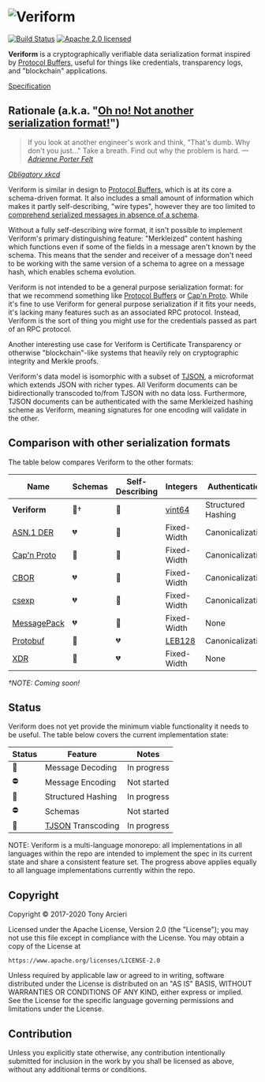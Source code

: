 # ![Veriform](https://raw.githubusercontent.com/clasp-lang/veriform/develop/img/veriform.png)

[![Build Status][build-image]][build-link]
[![Apache 2.0 licensed][license-image]][license-link]

**Veriform** is a cryptographically verifiable data serialization format
inspired by [Protocol Buffers], useful for things like credentials, transparency
logs, and "blockchain" applications.

[Specification]

## Rationale (a.k.a. "[Oh no! Not another serialization format!][ohno]")

> If you look at another engineer's work and think, "That's dumb. Why don't you just..."
> Take a breath. Find out why the problem is hard. _—[Adrienne Porter Felt][apf]_

*[Obligatory xkcd]*

Veriform is similar in design to [Protocol Buffers], which is at its core
a schema-driven format. It also includes a small amount of information which
makes it partly self-describing, "wire types", however they are too limited to
[comprehend serialized messages in absence of a schema][protobuf limitations].

Without a fully self-describing wire format, it isn't possible to implement
Veriform's primary distinguishing feature: "Merkleized" content hashing
which functions even if some of the fields in a message aren't known by the
schema. This means that the sender and receiver of a message don't need to
be working with the same version of a schema to agree on a message hash,
which enables schema evolution.

Veriform is not intended to be a general purpose serialization format: for that
we recommend something like [Protocol Buffers] or [Cap'n Proto]. While it's fine
to use Veriform for general purpose serialization if it fits your needs, it's
lacking many features such as an associated RPC protocol. Instead, Veriform is
the sort of thing you might use for the credentials passed as part of an RPC
protocol.

Another interesting use case for Veriform is Certificate Transparency or otherwise
"blockchain"-like systems that heavily rely on cryptographic integrity and
Merkle proofs.

Veriform's data model is isomorphic with a subset of [TJSON], a microformat
which extends JSON with richer types. All Veriform documents can be bidirectionally
transcoded to/from TJSON with no data loss. Furthermore, TJSON documents
can be authenticated with the same Merkleized hashing scheme as Veriform,
meaning signatures for one encoding will validate in the other.

## Comparison with other serialization formats

The table below compares Veriform to the other formats:

| Name          | Schemas         | Self-Describing  | Integers        | Authentication     | Standardization |
|---------------|-----------------|------------------|-----------------|--------------------|-----------------|
| **Veriform**  | :green_heart:†  | :green_heart:    | [vint64]        | Structured Hashing | None            |
| [ASN.1 DER]   | :broken_heart:  | :yellow_heart:   | Fixed-Width     | Canonicalization   | ITU/IETF        |
| [Cap'n Proto] | :green_heart:   | :green_heart:    | Fixed-Width     | Canonicalization   | None            |
| [CBOR]        | :broken_heart:  | :green_heart:    | Fixed-Width     | Canonicalization   | IETF            |
| [csexp]       | :broken_heart:  | :green_heart:    | Fixed-Width     | Canonicalization   | IETF            |
| [MessagePack] | :broken_heart:  | :green_heart:    | Fixed-Width     | None               | None            |
| [Protobuf]    | :green_heart:   | :broken_heart:   | [LEB128]        | Canonicalization   | None            |
| [XDR]         | :green_heart:   | :broken_heart:   | Fixed-Width     | None               | IETF            |

*†NOTE: Coming soon!*

## Status

Veriform does not yet provide the minimum viable functionality it needs to be
useful. The table below covers the current implementation state:

| Status             | Feature               | Notes             |
|--------------------|-----------------------|-------------------|
| :construction:     | Message Decoding      | In progress       |
| :no_entry:         | Message Encoding      | Not started       |
| :construction:     | Structured Hashing    | In progress       |
| :no_entry:         | Schemas               | Not started       |
| :construction:     | [TJSON] Transcoding   | In progress       |

NOTE: Veriform is a multi-language monorepo: all implementations in all languages
within the repo are intended to implement the spec in its current state and
share a consistent feature set. The progress above applies equally to all
language implementations currently within the repo.

## Copyright

Copyright © 2017-2020 Tony Arcieri

Licensed under the Apache License, Version 2.0 (the "License");
you may not use this file except in compliance with the License.
You may obtain a copy of the License at

    https://www.apache.org/licenses/LICENSE-2.0

Unless required by applicable law or agreed to in writing, software
distributed under the License is distributed on an "AS IS" BASIS,
WITHOUT WARRANTIES OR CONDITIONS OF ANY KIND, either express or implied.
See the License for the specific language governing permissions and
limitations under the License.

## Contribution

Unless you explicitly state otherwise, any contribution intentionally
submitted for inclusion in the work by you shall be licensed as above,
without any additional terms or conditions.

[//]: # (badges)

[build-image]: https://github.com/clasp-lang/veriform/workflows/Rust/badge.svg?branch=develop&event=push
[build-link]: https://github.com/clasp-lang/veriform/actions
[license-image]: https://img.shields.io/badge/license-Apache2.0-blue.svg
[license-link]: https://github.com/clasp-lang/veriform/blob/develop/LICENSE

[//]: # (general links)

[Specification]: https://github.com/clasp-lang/veriform/blob/develop/spec/draft-veriform-spec.md
[ohno]: https://scottlocklin.wordpress.com/2017/04/02/please-stop-writing-new-serialization-protocols/
[apf]: https://twitter.com/__apf__/status/867751153026482177
[Obligatory xkcd]: https://xkcd.com/927/
[Protocol Buffers]: https://developers.google.com/protocol-buffers/
[protobuf limitations]: https://github.com/google/protobuf/issues/2629
[TJSON]: https://www.tjson.org/
[vint64]: https://github.com/clasp-lang/veriform/blob/develop/spec/draft-veriform-spec.md#64-bit-unsigned-variable-width-integers-vint64

[//]: # (comparison table links)

[ASN.1 DER]: https://www.itu.int/rec/T-REC-X.690-201508-I/en
[Cap'n Proto]: https://capnproto.org/
[CBOR]: https://tools.ietf.org/html/rfc7049
[csexp]: https://en.wikipedia.org/wiki/Canonical_S-expressions
[MessagePack]: https://msgpack.org/
[LEB128]: https://en.wikipedia.org/wiki/LEB128
[Protobuf]: https://developers.google.com/protocol-buffers/
[XDR]: https://en.wikipedia.org/wiki/External_Data_Representation
